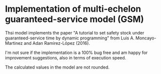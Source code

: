 # Implementation of multi-echelon guaranteed-service model (GSM)

Thsi model implements the paper "A tutorial to set safety stock under guaranteed-service time by dynamic programming" from Luis A. Moncayo-Martinez and Adan Ramirez-López (2016).

I'm not sure if the implementation is a 100% bug free and am happy for improvement suggestions, also in terms of execution speed.

The calculated values in the model are not rounded.